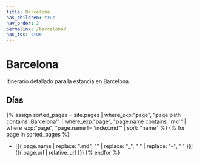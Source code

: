 ```yaml
---
title: Barcelona
has_children: true
nav_order: 2
permalink: /barcelona/
has_toc: true
---
```


# Barcelona

Itinerario detallado para la estancia en Barcelona.

## Días

{% assign sorted_pages = site.pages | where_exp:"page", "page.path contains 'Barcelona'" | where_exp:"page", "page.name contains '.md'" | where_exp:"page", "page.name != 'index.md'" | sort: "name" %}
{% for page in sorted_pages %}
* [{{ page.name | replace: ".md", "" | replace: "_", " " | replace: "-", " " }}]({{ page.url | relative_url }})
{% endfor %}

